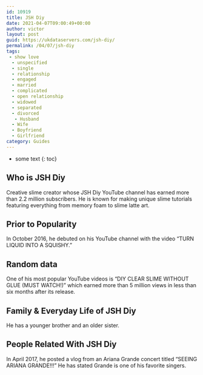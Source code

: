 ```yaml
---
id: 10919
title: JSH Diy
date: 2021-04-07T09:00:49+00:00
author: victor
layout: post
guid: https://ukdataservers.com/jsh-diy/
permalink: /04/07/jsh-diy
tags:
 - show love
  - unspecified
  - single
  - relationship
  - engaged
  - married
  - complicated
  - open relationship
  - widowed
  - separated
  - divorced
   - Husband
  - Wife
  - Boyfriend
  - Girlfriend
category: Guides
---
```


* some text
{: toc}


## Who is JSH Diy



Creative slime creator whose JSH Diy YouTube channel has earned more than 2.2 million subscribers. He is known for making unique slime tutorials featuring everything from memory foam to slime latte art. 

                
                
                
## Prior to Popularity



In October 2016, he debuted on his YouTube channel with the video &#8220;TURN LIQUID INTO A SQUISHY.&#8221; 

                
                
                
## Random data



One of his most popular YouTube videos is &#8220;DIY CLEAR SLIME WITHOUT GLUE (MUST WATCH!)&#8221; which earned more than 5 million views in less than six months after its release. 

                
                
                
## Family & Everyday Life of JSH Diy



He has a younger brother and an older sister. 

                
                
                
## People Related With JSH Diy



In April 2017, he posted a vlog from an Ariana Grande concert titled &#8220;SEEING ARIANA GRANDE!!!&#8221; He has stated Grande is one of his favorite singers. 

                
              
            
          
          
          
